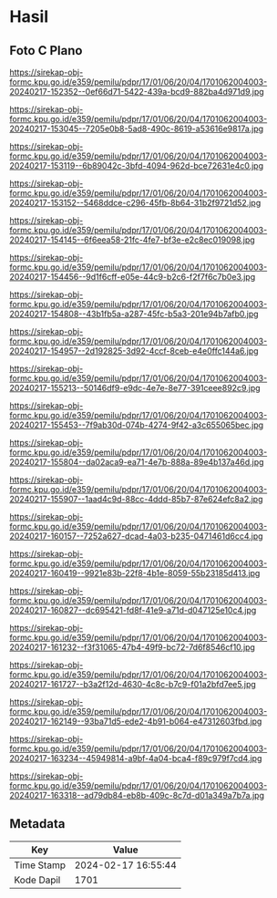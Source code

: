 # Hasil

## Foto C Plano

https://sirekap-obj-formc.kpu.go.id/e359/pemilu/pdpr/17/01/06/20/04/1701062004003-20240217-152352--0ef66d71-5422-439a-bcd9-882ba4d971d9.jpg

https://sirekap-obj-formc.kpu.go.id/e359/pemilu/pdpr/17/01/06/20/04/1701062004003-20240217-153045--7205e0b8-5ad8-490c-8619-a53616e9817a.jpg

https://sirekap-obj-formc.kpu.go.id/e359/pemilu/pdpr/17/01/06/20/04/1701062004003-20240217-153119--6b89042c-3bfd-4094-962d-bce72631e4c0.jpg

https://sirekap-obj-formc.kpu.go.id/e359/pemilu/pdpr/17/01/06/20/04/1701062004003-20240217-153152--5468ddce-c296-45fb-8b64-31b2f9721d52.jpg

https://sirekap-obj-formc.kpu.go.id/e359/pemilu/pdpr/17/01/06/20/04/1701062004003-20240217-154145--6f6eea58-21fc-4fe7-bf3e-e2c8ec019098.jpg

https://sirekap-obj-formc.kpu.go.id/e359/pemilu/pdpr/17/01/06/20/04/1701062004003-20240217-154456--9d1f6cff-e05e-44c9-b2c6-f2f7f6c7b0e3.jpg

https://sirekap-obj-formc.kpu.go.id/e359/pemilu/pdpr/17/01/06/20/04/1701062004003-20240217-154808--43b1fb5a-a287-45fc-b5a3-201e94b7afb0.jpg

https://sirekap-obj-formc.kpu.go.id/e359/pemilu/pdpr/17/01/06/20/04/1701062004003-20240217-154957--2d192825-3d92-4ccf-8ceb-e4e0ffc144a6.jpg

https://sirekap-obj-formc.kpu.go.id/e359/pemilu/pdpr/17/01/06/20/04/1701062004003-20240217-155213--50146df9-e9dc-4e7e-8e77-391ceee892c9.jpg

https://sirekap-obj-formc.kpu.go.id/e359/pemilu/pdpr/17/01/06/20/04/1701062004003-20240217-155453--7f9ab30d-074b-4274-9f42-a3c655065bec.jpg

https://sirekap-obj-formc.kpu.go.id/e359/pemilu/pdpr/17/01/06/20/04/1701062004003-20240217-155804--da02aca9-ea71-4e7b-888a-89e4b137a46d.jpg

https://sirekap-obj-formc.kpu.go.id/e359/pemilu/pdpr/17/01/06/20/04/1701062004003-20240217-155907--1aad4c9d-88cc-4ddd-85b7-87e624efc8a2.jpg

https://sirekap-obj-formc.kpu.go.id/e359/pemilu/pdpr/17/01/06/20/04/1701062004003-20240217-160157--7252a627-dcad-4a03-b235-0471461d6cc4.jpg

https://sirekap-obj-formc.kpu.go.id/e359/pemilu/pdpr/17/01/06/20/04/1701062004003-20240217-160419--9921e83b-22f8-4b1e-8059-55b23185d413.jpg

https://sirekap-obj-formc.kpu.go.id/e359/pemilu/pdpr/17/01/06/20/04/1701062004003-20240217-160827--dc695421-fd8f-41e9-a71d-d047125e10c4.jpg

https://sirekap-obj-formc.kpu.go.id/e359/pemilu/pdpr/17/01/06/20/04/1701062004003-20240217-161232--f3f31065-47b4-49f9-bc72-7d6f8546cf10.jpg

https://sirekap-obj-formc.kpu.go.id/e359/pemilu/pdpr/17/01/06/20/04/1701062004003-20240217-161727--b3a2f12d-4630-4c8c-b7c9-f01a2bfd7ee5.jpg

https://sirekap-obj-formc.kpu.go.id/e359/pemilu/pdpr/17/01/06/20/04/1701062004003-20240217-162149--93ba71d5-ede2-4b91-b064-e47312603fbd.jpg

https://sirekap-obj-formc.kpu.go.id/e359/pemilu/pdpr/17/01/06/20/04/1701062004003-20240217-163234--45949814-a9bf-4a04-bca4-f89c979f7cd4.jpg

https://sirekap-obj-formc.kpu.go.id/e359/pemilu/pdpr/17/01/06/20/04/1701062004003-20240217-163318--ad79db84-eb8b-409c-8c7d-d01a349a7b7a.jpg


## Metadata

| Key        | Value               |
| ---------- | ------------------- |
| Time Stamp | 2024-02-17 16:55:44 |
| Kode Dapil | 1701                |



